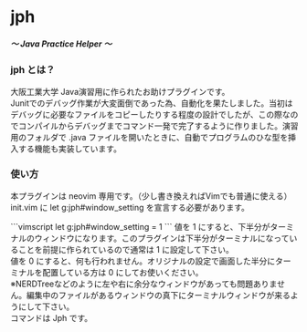 # jph <h5>～ Java Practice Helper ～
<h3>jph とは？</h3>
<lr>
<p>大阪工業大学 Java演習用に作られたお助けプラグインです。<br/>
Junitでのデバッグ作業が大変面倒であった為、自動化を果たしました。当初はデバッグに必要なファイルをコピーしたりする程度の設計でしたが、この際なのでコンパイルからデバッグまでコマンド一発で完了するように作りました。演習用のフォルダで .java ファイルを開いたときに、自動でプログラムのひな型を挿入する機能も実装しています。
<br/>
<h3>使い方</h3>
<p>本プラグインは neovim 専用です。（少し書き換えればVimでも普通に使える）<br/>
init.vim に let g:jph#window_setting を宣言する必要があります。<br/></p>
```vimscript
let g:jph#window_setting = 1
```
値を 1 にすると、下半分がターミナルのウィンドウになります。このプラグインは下半分がターミナルになっていることを前提に作られているので通常は 1 に設定して下さい。<br/>
値を 0 にすると、何も行われません。オリジナルの設定で画面した半分にターミナルを配置している方は 0 にしてお使いください。<br/>
※NERDTreeなどのように左や右に余分なウィンドウがあっても問題ありません。編集中のファイルがあるウィンドウの真下にターミナルウィンドウが来るようにして下さい。<br/>
コマンドは Jph です。

